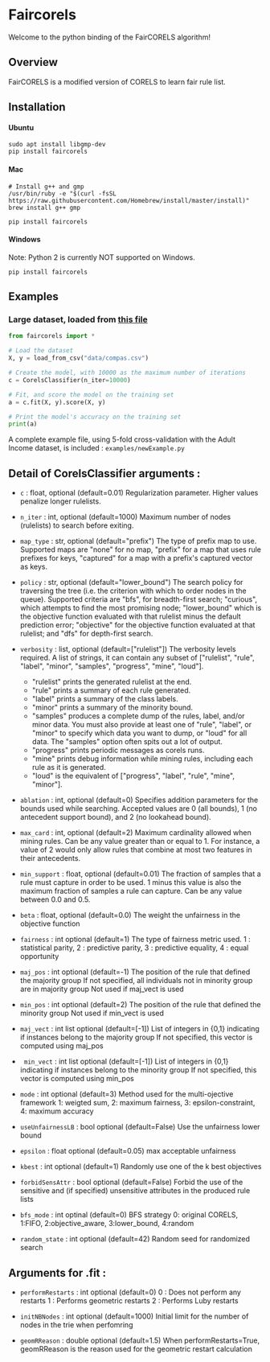 # Faircorels

Welcome to the python binding of the FairCORELS algorithm!

## Overview

FairCORELS is a modified version of CORELS to learn fair rule list. 


## Installation
#### Ubuntu

```
sudo apt install libgmp-dev
pip install faircorels
```

#### Mac

```
# Install g++ and gmp
/usr/bin/ruby -e "$(curl -fsSL https://raw.githubusercontent.com/Homebrew/install/master/install)"
brew install g++ gmp

pip install faircorels
```

#### Windows
Note: Python 2 is currently NOT supported on Windows.
```
pip install faircorels
```


## Examples

### Large dataset, loaded from [this file](https://raw.githubusercontent.com/fingoldin/pycorels/master/examples/data/compas.csv)

```python
from faircorels import *

# Load the dataset
X, y = load_from_csv("data/compas.csv")

# Create the model, with 10000 as the maximum number of iterations 
c = CorelsClassifier(n_iter=10000)

# Fit, and score the model on the training set
a = c.fit(X, y).score(X, y)

# Print the model's accuracy on the training set
print(a)
```

A complete example file, using 5-fold cross-validation with the Adult Income dataset, is included : `examples/newExample.py`

## Detail of CorelsClassifier arguments :

* `c` : float, optional (default=0.01)
        Regularization parameter. Higher values penalize longer rulelists.

* `n_iter` : int, optional (default=1000)
        Maximum number of nodes (rulelists) to search before exiting.

* `map_type` : str, optional (default="prefix")
    The type of prefix map to use. Supported maps are "none" for no map,
    "prefix" for a map that uses rule prefixes for keys, "captured" for
    a map with a prefix's captured vector as keys.

* `policy` : str, optional (default="lower_bound")
    The search policy for traversing the tree (i.e. the criterion with which
    to order nodes in the queue). Supported criteria are "bfs", for breadth-first
    search; "curious", which attempts to find the most promising node; 
    "lower_bound" which is the objective function evaluated with that rulelist
    minus the default prediction error; "objective" for the objective function
    evaluated at that rulelist; and "dfs" for depth-first search.

* `verbosity` : list, optional (default=["rulelist"])
    The verbosity levels required. A list of strings, it can contain any
    subset of ["rulelist", "rule", "label", "minor", "samples", "progress", "mine", "loud"].

    - "rulelist" prints the generated rulelist at the end.
    - "rule" prints a summary of each rule generated.
    - "label" prints a summary of the class labels.
    - "minor" prints a summary of the minority bound.
    - "samples" produces a complete dump of the rules, label, and/or minor data. You must also provide at least one of "rule", "label", or "minor" to specify which data you want to dump, or "loud" for all data. The "samples" option often spits out a lot of output.
    - "progress" prints periodic messages as corels runs.
    - "mine" prints debug information while mining rules, including each rule as it is generated.
    - "loud" is the equivalent of ["progress", "label", "rule", "mine", "minor"].

* `ablation` : int, optional (default=0)
    Specifies addition parameters for the bounds used while searching. Accepted
    values are 0 (all bounds), 1 (no antecedent support bound), and 2 (no
    lookahead bound).

* `max_card` : int, optional (default=2)
    Maximum cardinality allowed when mining rules. Can be any value greater than
    or equal to 1. For instance, a value of 2 would only allow rules that combine
    at most two features in their antecedents.

* `min_support` : float, optional (default=0.01)
    The fraction of samples that a rule must capture in order to be used. 1 minus
    this value is also the maximum fraction of samples a rule can capture.
    Can be any value between 0.0 and 0.5.

* `beta` : float, optional (default=0.0)
    The weight the unfairness in the objective function

* `fairness` : int optional (default=1)
    The type of fairness metric used. 
    1 : statistical parity, 2 : predictive parity, 3 : predictive equality, 4 : equal opportunity

* `maj_pos` : int optional (default=-1)
    The position of the rule that defined the majority group
    If not specified, all individuals not in minority group are in majority group
    Not used if maj_vect is used

* `min_pos` : int optional (default=2)
    The position of the rule that defined the minority group
    Not used if min_vect is used

* `maj_vect` : int list optional (default=[-1])
    List of integers in {0,1} indicating if instances belong to the majority group
    If not specified, this vector is computed using maj_pos

* ` min_vect` : int list optional (default=[-1])
    List of integers in {0,1} indicating if instances belong to the minority group
    If not specified, this vector is computed using min_pos

* `mode` : int optional (default=3)
    Method used for the multi-ojective framework
    1: weigted sum, 2: maximum fairness, 3: epsilon-constraint, 4: maximum accuracy

* `useUnfairnessLB` : bool optional (default=False)
    Use the unfairness lower bound

* `epsilon` : float optional (default=0.05)
    max acceptable unfairness

* `kbest` : int optional (default=1)
    Randomly use one of the k best objectives

* `forbidSensAttr` : bool optional (default=False)
    Forbid the use of the sensitive and (if specified) unsensitive attributes in the produced rule lists

* `bfs_mode` : int optinal (default=0)
    BFS strategy
    0: original CORELS, 1:FIFO, 2:objective_aware, 3:lower_bound, 4:random

* `random_state` : int optional (default=42)
    Random seed for randomized search

## Arguments for .fit :

* `performRestarts` : int optional (default=0)
    0 : Does not perform any restarts
    1 : Performs geometric restarts
    2 : Performs Luby restarts

* `initNBNodes` : int optional (default=1000)
    Initial limit for the number of nodes in the trie when perfomring

* `geomRReason` : double optional (default=1.5)
    When performRestarts=True, geomRReason is the reason used 
    for the geometric restart calculation
